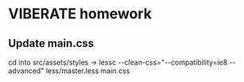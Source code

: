 # VIBERATE homework

## Update main.css

cd  into src/assets/styles  -> lessc --clean-css="--compatibility=ie8 --advanced" less/master.less main.css
